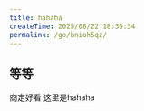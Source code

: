 ```yaml
---
title: hahaha
createTime: 2025/08/22 18:30:34
permalink: /go/bnioh5qz/
---
```




## 等等

商定好看
这里是hahaha